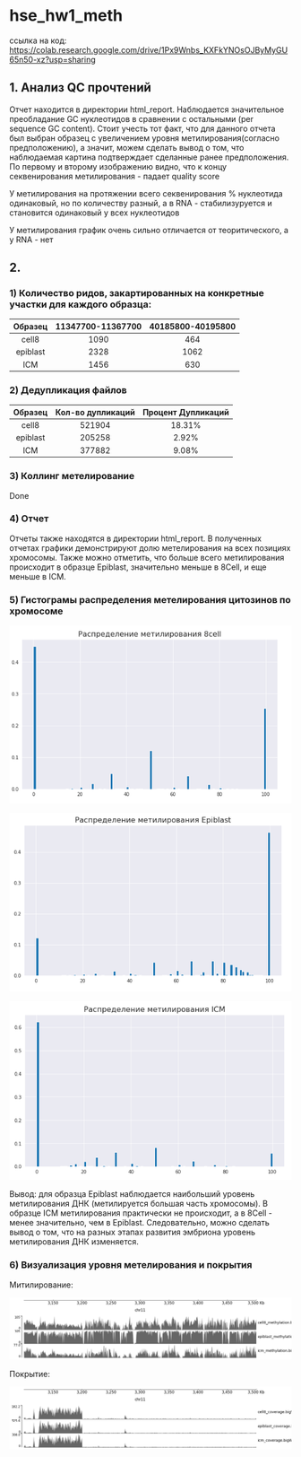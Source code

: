 # hse_hw1_meth

ссылка на код:
https://colab.research.google.com/drive/1Px9Wnbs_KXFkYNOsOJByMyGU65n50-xz?usp=sharing

## 1. Анализ QC прочтений
Отчет находится в директории html_report.
Наблюдается значительное преобладание GC нуклеотидов в сравнении с остальными (per sequence GC content). 
Стоит учесть тот факт, что для данного отчета был выбран образец с увеличением уровня метилирования(согласно предположению), а значит, можем сделать вывод о том, что наблюдаемая картина подтверждает сделанные ранее предположения. 
По первому и второму изображению видно, что к концу секвенирования метилирования - падает quality score

У метилирования на протяжении всего секвенирования % нуклеотида одинаковый, но по количеству разный, а в RNA - стабилизуруется и становится одинаковый у всех нуклеотидов

У метилирования график очень сильно отличается от теоритического, а у RNA - нет
## 2. 
### 1) Количество ридов, закартированных на конкретные участки для каждого образца:  
| Образец   |11347700-11367700|40185800-40195800|
|:---------:|:---------------:|:---------------:|
| cell8     | 1090            | 464             |
| epiblast  | 2328            | 1062            |
| ICM       | 1456            | 630             |

### 2) Дедупликация файлов  
|Образец |Кол-во дупликаций|Процент Дупликаций|
|:------:|:---------------:|:----------------:|
|cell8   |521904           |18.31%            |
|epiblast|205258           |2.92%             |
|ICM     |377882           |9.08%             |

### 3) Коллинг метелирование
Done

### 4) Отчет
Отчеты также находятся в директории html_report. 
В полученных отчетах графики демонстрируют долю метелирования на всех позициях хромосомы. Также можно отметить, что больше всего метилирования происходит в образце Epiblast, значительно меньше в 8Cell, и еще меньше в ICM.
  
### 5) Гистограмы распределения метелирования цитозинов по хромосоме
![alt](./fig/8cell.png)

![alt](./fig/epi.png)

![alt](./fig/icm.png)

Вывод: для образца Epiblast наблюдается наибольший уровень метилирования ДНК (метилируется большая часть хромосомы). В образце ICM метилирования практически не происходит, а в 8Cell - менее значительно, чем в Epiblast. Следовательно, можно сделать вывод о том, что на разных этапах развития эмбриона уровень метилирования ДНК изменяется.

### 6) Визуализация уровня метелирования и покрытия
Митилирование:

![alt](./fig/myth.png)

Покрытие:

![alt](./fig/cov.png)
